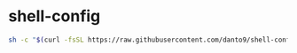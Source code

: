 # shell-config

```bash
sh -c "$(curl -fsSL https://raw.githubusercontent.com/danto9/shell-config/master/install.sh)"
```
